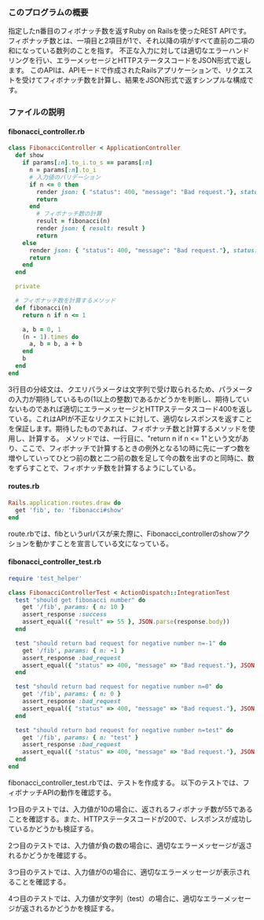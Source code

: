 ### このプログラムの概要
指定したn番目のフィボナッチ数を返すRuby on Railsを使ったREST APIです。
フィボナッチ数とは、一項目と2項目が1で、それ以降の項がすべて直前の二項の和になっている数列のことを指す。
不正な入力に対しては適切なエラーハンドリングを行い、エラーメッセージとHTTPステータスコードをJSON形式で返します。
このAPIは、APIモードで作成されたRailsアプリケーションで、リクエストを受けてフィボナッチ数を計算し、結果をJSON形式で返すシンプルな構成です。

### ファイルの説明
#### fibonacci_controller.rb
``` ruby
class FibonacciController < ApplicationController
  def show
    if params[:n].to_i.to_s == params[:n]
      n = params[:n].to_i
      # 入力値のバリデーション
      if n <= 0 then
        render json: { "status": 400, "message": "Bad request."}, status: :bad_request
        return
      end
        # フィボナッチ数の計算
        result = fibonacci(n)
        render json: { result: result }
        return
    else
      render json: { "status": 400, "message": "Bad request."}, status: :bad_request
      return
    end
  end

  private

  # フィボナッチ数を計算するメソッド
  def fibonacci(n)
    return n if n <= 1

    a, b = 0, 1
    (n - 1).times do
      a, b = b, a + b
    end
    b
  end
end
```

3行目の分岐文は、クエリパラメータは文字列で受け取られるため、パラメータの入力が期待しているもの(1以上の整数)であるかどうかを判断し、期待していないものであれば適切にエラーメッセージとHTTPステータスコード400を返している。これはAPIが不正なリクエストに対して、適切なレスポンスを返すことを保証します。期待したものであれば、フィボナッチ数と計算するメソッドを使用し、計算する。
メソッドでは、一行目に、"return n if n <= 1"という文があり、ここで、フィボナッチで計算するときの例外となる1の時に先に一ずつ数を増やしていってひとつ前の数と二つ前の数を足して今の数を出すのと同時に、数をずらすことで、フィボナッチ数を計算するようにしている。

#### routes.rb
``` ruby
Rails.application.routes.draw do
  get 'fib', to: 'fibonacci#show'
end
```

route.rbでは、fibというurlパスが来た際に、Fibonacci_controllerのshowアクションを動かすことを宣言している文になっている。

#### fibonacci_controller_test.rb
``` ruby
require 'test_helper'

class FibonacciControllerTest < ActionDispatch::IntegrationTest
  test "should get fibonacci number" do
    get '/fib', params: { n: 10 }
    assert_response :success
    assert_equal({ "result" => 55 }, JSON.parse(response.body))
  end

  test "should return bad request for negative number n=-1" do
    get '/fib', params: { n: -1 }
    assert_response :bad_request
    assert_equal({ "status" => 400, "message" => "Bad request."}, JSON.parse(response.body))
  end

  test "should return bad request for negative number n=0" do
    get '/fib', params: { n: 0 }
    assert_response :bad_request
    assert_equal({ "status" => 400, "message" => "Bad request."}, JSON.parse(response.body))
  end

  test "should return bad request for negative number n=test" do
    get '/fib', params: { n: "test" }
    assert_response :bad_request
    assert_equal({ "status" => 400, "message" => "Bad request."}, JSON.parse(response.body))
  end
end
```

fibonacci_controller_test.rbでは、テストを作成する。
以下のテストでは、フィボナッチAPIの動作を確認する。

1つ目のテストでは、入力値が10の場合に、返されるフィボナッチ数が55であることを確認する。また、HTTPステータスコードが200で、レスポンスが成功しているかどうかも検証する。

2つ目のテストでは、入力値が負の数の場合に、適切なエラーメッセージが返されるかどうかを確認する。

3つ目のテストでは、入力値が0の場合に、適切なエラーメッセージが表示されることを確認する。

4つ目のテストでは、入力値が文字列（test）の場合に、適切なエラーメッセージが返されるかどうかを検証する。
